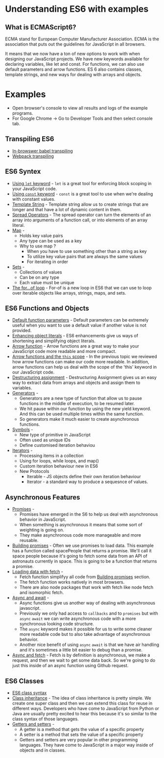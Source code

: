 # Understanding ES6 with examples

## What is ECMAScript6?

ECMA stand for European Computer Manufacturer Association. ECMA is the association that puts out the guidelines for JavaScript in all browsers.

It means that we now have a ton of new options to work with when designing our JavaScript projects. We have new keywords available for declaring variables, like let and const. For functions, we can also use default parameters and arrow functions. ES 6 also contains classes, template strings, and new ways for dealing with arrays and objects.

# Examples

- Open browser's console to view all results and logs of the example programs.
- For Google Chrome -> Go to Developer Tools and then select console tab.

## Transpiling ES6

- [In-browswer babel transpiling](https://github.com/AnkitDroidGit/ES6/blob/master/babel-transpiling/index.html)
- [Webpack transpiling](https://github.com/AnkitDroidGit/ES6/blob/master/webpack-transpiling)

## ES6 Syntex

- [Using `let` keyword](https://github.com/AnkitDroidGit/ES6/blob/master/using-let-keyword/index.html) - `let` is a great tool for enforcing block scoping in your JavaScript code.
- [Using `const` keyword](https://github.com/AnkitDroidGit/ES6/blob/master/using-const-keyword/index.html) - `const` is a great tool to use when we're dealing with constant values.
- [Template String](https://github.com/AnkitDroidGit/ES6/blob/master/template-string/index.html) - Template string allow us to create strings that are longer and that have a lot of dynamic content in them.
- [Spread Operators](https://github.com/AnkitDroidGit/ES6/blob/master/spread-operator/index.html) - The spread operator can turn the elements of an array into arguments of a function call, or into elements of an array literal.
- [Map](https://github.com/AnkitDroidGit/ES6/blob/master/map/index.html) -
  - Holds key value pairs
  - Any type can be used as a key
  - Why to use map ?
    - When you have to use something other than a string as key
    - To utilize key value pairs that are always the same values
    - For iterating in order
- [Sets](https://github.com/AnkitDroidGit/ES6/blob/master/sets/index.html) -
  - Collections of values
  - Can be on any type
  - Each value must be unique
- [The for...of loop](https://github.com/AnkitDroidGit/ES6/blob/master/for...of-loop/index.html) - For-of is a new loop in ES6 that we can use to loop over iterable objects like arrays, strings, maps, and sets.

## ES6 Functions and Objects

- [Default function parameters](https://github.com/AnkitDroidGit/ES6/blob/master/deafult-function-parameters/index.html) - Default parameters can be extremely useful when you want to use a default value if another value is not provided.
- [Enhancing object literals](https://github.com/AnkitDroidGit/ES6/blob/master/enhanced-object-iterals/index.html) - ES6 enhancements give us ways of shortening and simplifying object literals.
- [Arrow function](https://github.com/AnkitDroidGit/ES6/blob/master/arrow-function/index.html) - Arrow functions are a great way to make your JavaScript code more readable and more compact.
- [Arrow functions and the `this` scope](https://github.com/AnkitDroidGit/ES6/blob/master/arrow-functions-and-the-this-scope/index.html) - In the previous topic we reviewed how arrow functions can make our code more readable. In addition, arrow functions can help us deal with the scope of the 'this' keyword in our JavaScript code.
- [Destructuring assignment](https://github.com/AnkitDroidGit/ES6/blob/master/destructuring-assignment/index.html) - Destructuring Assignment gives us an easy way to extract data from arrays and objects and assign them to variables.
- [Generators](generators/index.html) -
  - Generators are a new type of function that allow us to pause functions in the middle of execution, to be resumed later.
  - We hit pause within our function by using the new yield keyword. And this can be used multiple times within the same function.
  - So generators make it much easier to create asynchronous functions.
- [Symbols](https://github.com/AnkitDroidGit/ES6/blob/master/symbols/index.html) -
  - New type of primitive in JavaScript
  - Often used as unique IDs
  - Define customised iteration behaviou
- [Iterators](https://github.com/AnkitDroidGit/ES6/blob/master/iterators/index.html) -
  - Processing items in a collection
  - Using for loops, while loops, and map()
  - Custom iteration behaviour new in ES6
  - New Protocols
    - Iterable - JS objects define their own iteration behaviour
    - Iterator - a standard way to produce a sequesnce of values.

## Asynchronous Features

- [Promises](https://github.com/AnkitDroidGit/ES6/blob/master/promises/index.html) -
  - Promises have emerged in the S6 to help us deal with asynchronous behavior in JavaScript.
  - When something is asynchronous it means that some sort of weighting is going on.
  - They make asynchronous code more manageable and more reusable.
- [Building promises](https://github.com/AnkitDroidGit/ES6/blob/master/building-promises/index.html) - Often we use promises to load data. This example has a function called spacePeople that returns a promise. We'll call it space people because it's going to fetch some data from an API of astronauts currently in space. This is going to be a function that returns a promise.
- [Loading data with fetch](https://github.com/AnkitDroidGit/ES6/blob/master/loading-data-with-fetch/index.html) -
  - Fetch function simplifyy all code from [Building promises](building-promises/index.html) section.
  - The fetch function works natively in most browsers.
  - There are also node packages that work with fetch like node fetch and isomorphic fetch.
- [Async and await](https://github.com/AnkitDroidGit/ES6/blob/master/async-and-await/index.html) -
  - Async functions give us another way of dealing with asynchronous javascript.
  - Previously we only had access to `callbacks` and to `promises` but with `async` `await` we can write asynchronous code with a more synchronous looking code structure.
  - The `async` keyword makes it possible for us to write some cleaner more readable code but to also take advantage of asynchronous behavior.
  - Another nice benefit of using `async` `await` is that we have air handling and it's sometimes a little bit easier to debug than a promise.
- [Async and fetch](https://github.com/AnkitDroidGit/ES6/blob/master/async-and-fetch/index.html) - Fetch is by definition is asynchronous, we make a request, and then we wait to get some data back. So we're going to do just this inside of an async function using Github request.

## ES6 Classes

- [ES6 class syntax](https://github.com/AnkitDroidGit/ES6/blob/master/es6-class-syntax/index.html)
- [Class inheritance](https://github.com/AnkitDroidGit/ES6/blob/master/class-inheritance/index.html) - The idea of class inheritance is pretty simple. We create one super class and then we can extend this class for reuse in different ways. Developers who have come to JavaScript from Python or Java are usually pretty excited to hear this because it's so similar to the class syntax of those languages.
- [Getters and setters](https://github.com/AnkitDroidGit/ES6/blob/master/getters-and-setters/index.html) -
  - A getter is a method that gets the value of a specific property
  - A setter is a method that sets the value of a specific property
  - Getters and setters are very popular in other programming languages. They have come to JavaScript in a major way inside of objects and in classes.

